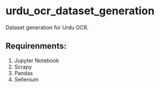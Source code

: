 # urdu_ocr_dataset_generation
Dataset generation for Urdu OCR. 
## Requirenments:
1) Jupyter Notebook
2) Scrapy
3) Pandas
4) Sellenium
